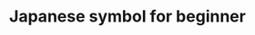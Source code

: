 ---
layout: smileys&emotion
title: Japanese symbol for beginner
emoji: japanese_symbol_for_beginner
permalink: 🔰.html
image: assets/img/3moji/japanese_symbol_for_beginner.png
---